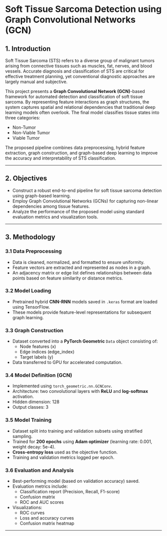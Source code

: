 # Soft Tissue Sarcoma Detection using Graph Convolutional Networks (GCN)

## 1. Introduction
Soft Tissue Sarcoma (STS) refers to a diverse group of malignant tumors arising from connective tissues such as muscles, fat, nerves, and blood vessels. Accurate diagnosis and classification of STS are critical for effective treatment planning, yet conventional diagnostic approaches are largely manual and subjective.

This project presents a **Graph Convolutional Network (GCN)**-based framework for automated detection and classification of soft tissue sarcoma. By representing feature interactions as graph structures, the system captures spatial and relational dependencies that traditional deep learning models often overlook. The final model classifies tissue states into three categories:

- Non-Tumor  
- Non-Viable Tumor  
- Viable Tumor  

The proposed pipeline combines data preprocessing, hybrid feature extraction, graph construction, and graph-based deep learning to improve the accuracy and interpretability of STS classification.

---

## 2. Objectives
- Construct a robust end-to-end pipeline for soft tissue sarcoma detection using graph-based learning.  
- Employ Graph Convolutional Networks (GCNs) for capturing non-linear dependencies among tissue features.  
- Analyze the performance of the proposed model using standard evaluation metrics and visualization tools.

---

## 3. Methodology

### 3.1 Data Preprocessing
- Data is cleaned, normalized, and formatted to ensure uniformity.  
- Feature vectors are extracted and represented as nodes in a graph.  
- An adjacency matrix or edge list defines relationships between data points based on feature similarity or distance metrics.

### 3.2 Model Loading
- Pretrained hybrid **CNN-RNN** models saved in `.keras` format are loaded using TensorFlow.  
- These models provide feature-level representations for subsequent graph learning.

### 3.3 Graph Construction
- Dataset converted into a **PyTorch Geometric** `Data` object consisting of:
  - Node features (x)  
  - Edge indices (edge_index)  
  - Target labels (y)  
- Data transferred to GPU for accelerated computation.

### 3.4 Model Definition (GCN)
- Implemented using `torch_geometric.nn.GCNConv`.  
- Architecture: two convolutional layers with **ReLU** and **log-softmax** activation.  
- Hidden dimension: 128  
- Output classes: 3

### 3.5 Model Training
- Dataset split into training and validation subsets using stratified sampling.  
- Trained for **200 epochs** using **Adam optimizer** (learning rate: 0.001, weight decay: 5e-4).  
- **Cross-entropy loss** used as the objective function.  
- Training and validation metrics logged per epoch.

### 3.6 Evaluation and Analysis
- Best-performing model (based on validation accuracy) saved.  
- Evaluation metrics include:
  - Classification report (Precision, Recall, F1-score)  
  - Confusion matrix  
  - ROC and AUC scores  
- Visualizations:
  - ROC curves  
  - Loss and accuracy curves  
  - Confusion matrix heatmap  

---
